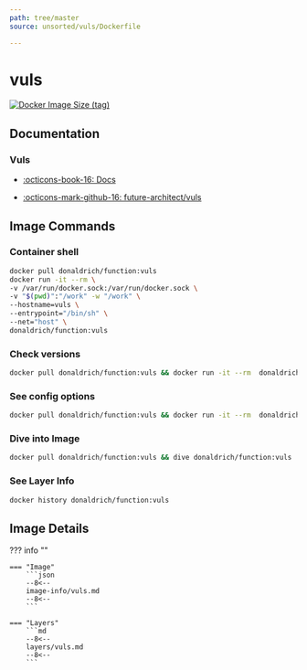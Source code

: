 ```yaml
---
path: tree/master
source: unsorted/vuls/Dockerfile

---
```


# vuls

[![Docker Image Size (tag)](https://img.shields.io/docker/image-size/donaldrich/function/vuls?color=blue&label=donaldrich/function:vuls&logo=docker&style=flat-square)](https://hub.docker.com/r/donaldrich/function/vuls)

## Documentation

### Vuls

* [:octicons-book-16: Docs](https://vuls.io)

* [:octicons-mark-github-16: future-architect/vuls](https://github.com/future-architect/vuls)

## Image Commands

### Container shell

```sh
docker pull donaldrich/function:vuls
docker run -it --rm \
-v /var/run/docker.sock:/var/run/docker.sock \
-v "$(pwd)":"/work" -w "/work" \
--hostname=vuls \
--entrypoint="/bin/sh" \
--net="host" \
donaldrich/function:vuls
```

### Check versions

```sh
docker pull donaldrich/function:vuls && docker run -it --rm  donaldrich/function:vuls validate
```

### See config options

```sh
docker pull donaldrich/function:vuls && docker run -it --rm  donaldrich/function:vuls help
```

### Dive into Image

```sh
docker pull donaldrich/function:vuls && dive donaldrich/function:vuls
```

### See Layer Info

```sh
docker history donaldrich/function:vuls
```

## Image Details

??? info ""

    === "Image"
        ```json
        --8<--
        image-info/vuls.md
        --8<--
        ```

    === "Layers"
        ```md
        --8<--
        layers/vuls.md
        --8<--
        ```
